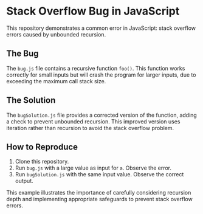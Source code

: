# Stack Overflow Bug in JavaScript

This repository demonstrates a common error in JavaScript: stack overflow errors caused by unbounded recursion.

## The Bug

The `bug.js` file contains a recursive function `foo()`.  This function works correctly for small inputs but will crash the program for larger inputs, due to exceeding the maximum call stack size.

## The Solution

The `bugSolution.js` file provides a corrected version of the function, adding a check to prevent unbounded recursion. This improved version uses iteration rather than recursion to avoid the stack overflow problem. 

## How to Reproduce

1. Clone this repository.
2. Run `bug.js` with a large value as input for `a`.  Observe the error.
3. Run `bugSolution.js` with the same input value. Observe the correct output.

This example illustrates the importance of carefully considering recursion depth and implementing appropriate safeguards to prevent stack overflow errors.